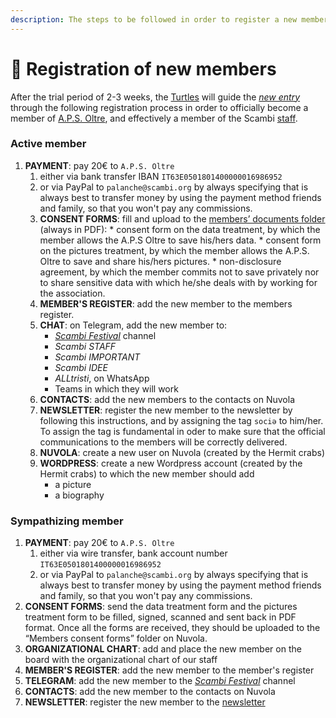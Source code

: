 ```yaml
---
description: The steps to be followed in order to register a new member of the A.P.S. Oltre
---
```


# 📩 Registration of new members

After the trial period of 2-3 weeks, the [Turtles](../Staff/Teams.md#turtles) will guide the [_new entry_](../Staff/New-entry.md) through the following registration process in order to officially become a member of [A.P.S. Oltre](./), and effectively a member of the Scambi [staff](../Staff/).

### Active member

1. **PAYMENT**: pay 20€ to `A.P.S. Oltre`
   1. either via bank transfer IBAN `IT63E0501801400000016986952`
   2. or via PayPal to `palanche@scambi.org` by always specifying that is always best to transfer money by using the payment method friends and family, so that you won't pay any commissions.
   3. **CONSENT FORMS**: fill and upload to the [members’ documents folder](https://nuvola.scambi.org/f/118956) (always in PDF): \* consent form on the data treatment, by which the member allows the A.P.S Oltre to save his/hers data. \* consent form on the pictures treatment, by which the member allows the A.P.S. Oltre to save and share his/hers pictures. \* non-disclosure agreement, by which the member commits not to save privately nor to share sensitive data with which he/she deals with by working for the association.
   4. **MEMBER'S REGISTER**: add the new member to the members register.
   5. **CHAT**: on Telegram, add the new member to:
      * [_Scambi Festival_](https://t.me/scambifestival) channel
      * _Scambi STAFF_
      * _Scambi IMPORTANT_
      * _Scambi IDEE_
      * _ALLtristi_, on WhatsApp
      * Teams in which they will work
   6. **CONTACTS**: add the new members to the contacts on Nuvola
   7. **NEWSLETTER**: register the new member to the newsletter by following this instructions, and by assigning the tag `sociə` to him/her. To assign the tag is fundamental in oder to make sure that the official communications to the members will be correctly delivered.
   8. **NUVOLA**: create a new user on Nuvola (created by the Hermit crabs)
   9. **WORDPRESS**: create a new Wordpress account (created by the Hermit crabs) to which the new member should add
      * a picture
      * a biography

### Sympathizing member

1. **PAYMENT**: pay 20€ to `A.P.S. Oltre`
   1. either via wire transfer, bank account number `IT63E0501801400000016986952`
   2. or via PayPal to `palanche@scambi.org` by always specifying that is always best to transfer money by using the payment method friends and family, so that you won't pay any commissions.
2. **CONSENT FORMS**: send the data treatment form and the pictures treatment form to be filled, signed, scanned and sent back in PDF format. Once all the forms are received, they should be uploaded to the “Members consent forms” folder on Nuvola.
3. **ORGANIZATIONAL CHART**: add and place the new member on the board with the organizational chart of our staff
4. **MEMBER'S REGISTER**: add the new member to the member's register
5. **TELEGRAM**: add the new member to the [_Scambi Festival_](https://t.me/scambifestival) channel
6. **CONTACTS**: add the new member to the contacts on Nuvola
7. **NEWSLETTER**: register the new member to the [newsletter](https://buttondown.email/scambi)
